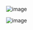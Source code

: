 ![image](https://github.com/user-attachments/assets/eb636faf-25e9-4b37-9468-276b6bc908b2)

![image](https://github.com/user-attachments/assets/428f0cbc-ed43-4afd-8cf9-35a1bef944f1)



